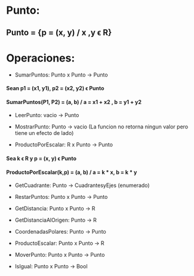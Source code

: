 # Punto:

## Punto = {p = (x, y) / x ,y ϵ R}

# Operaciones:

* SumarPuntos: Punto x Punto → Punto
#### Sean p1 = (x1, y1), p2 = (x2, y2) ϵ Punto
#### SumarPuntos(P1, P2) = (a, b) / a = x1 + x2 , b = y1 + y2

* LeerPunto: vacio → Punto

* MostrarPunto: Punto → vacio (La funcion no retorna ningun valor pero tiene un efecto de lado)

* ProductoPorEscalar: R x Punto → Punto
#### Sea k ϵ R y p = (x, y) ϵ Punto
#### ProductoPorEscalar(k,p) = (a, b) / a = k * x, b = k * y 

* GetCuadrante: Punto → CuadrantesyEjes (enumerado)

* RestarPuntos: Punto x Punto → Punto

* GetDistancia: Punto x Punto → R

* GetDistanciaAlOrigen: Punto → R

* CoordenadasPolares: Punto → Punto

* ProductoEscalar: Punto x Punto → R

* MoverPunto: Punto x Punto → Punto

* IsIgual: Punto x Punto → Bool
